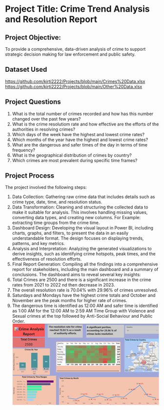 # Project Title: Crime Trend Analysis and Resolution Report
## Project Objective: 
To provide a comprehensive, data-driven analysis of crime to support strategic decision making for law enforcement and public safety.
## Dataset Used
https://github.com/kirti2222/Projects/blob/main/Crimes%20Data.xlsx
https://github.com/kirti2222/Projects/blob/main/Other%20Data.xlsx
## Project Questions
1. What is the total number of crimes recorded and how has this number changed over the past few years?
2. What is the crime resolutiom rate and how effective are the efforts of the authorities in resolving crimes?
3. Which days of the week have the highest and lowest crime rates?
4. Which months of the year have the highest and lowest crime rates?
5. What are the dangerous and safer times of the day in terms of time frequency?
6. What is the geographical distribution of crimes by country?
7. Which crimes are most prevalent during specific time frames?
## Project Process
The project involved the following steps:
1.	Data Collection: Gathering raw crime data that includes details such as crime type, date, time, and resolution status.
2.	Data Transformation: Cleaning and structuring the collected data to make it suitable for analysis. This involves handling missing values, converting data types, and creating new columns. For Example: extracting time groups from the crime time.
3.	Dashboard Design: Developing the visual layout in Power BI, including charts, graphs, and filters, to present the data in an easily understandable format. The design focuses on displaying trends, patterns, and key metrics.
4.	Analysis and Interpretation: Analyzing the generated visualizations to derive insights, such as identifying crime hotspots, peak times, and the effectiveness of resolution efforts.
5.	Final Report Generation: Compiling all the findings into a comprehensive report for stakeholders, including the main dashboard and a summary of conclusions.
The dashboard aims to reveal several key insights:
1. Total Crimes are 2500 and there is a significant increase in the crime rates from 2021 to 2022 nd then decrease in 2023.
2. The overall resolution rate is 70.04% with 29.96% of crimes unresolved.
3. Saturdays and Mondays have the highest crime totals and October and November are the peak months for higher rate of crimes.
4. The dangerous time is identified as 12:00 AM and safer time is identified as 1:00 AM for the 12:00 AM to 2:59 AM Time Group with Violence and Sexual crimes at the top followed by Anti-Social Behaviour and Public Order.
![Alt image](https://github.com/kirti2222/Projects/blob/main/Screenshot%202025-09-22%20184032.png?raw=true)


   
   
